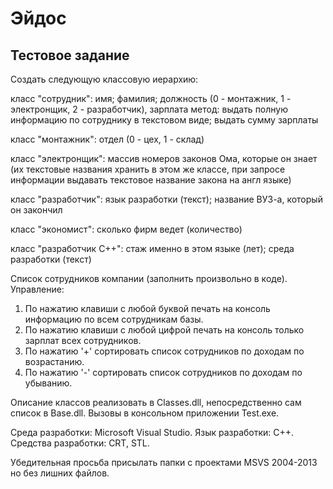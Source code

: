 # Эйдос
## Тестовое задание

Создать следующую классовую иерархию:

класс "сотрудник":
имя; фамилия; должность (0 - монтажник, 1 - электронщик, 2 - разработчик), зарплата
метод: выдать полную информацию по сотруднику в текстовом виде; выдать сумму зарплаты

класс "монтажник":
отдел (0 - цех, 1 - склад)

класс "электронщик":
массив номеров законов Ома, которые он знает (их текстовые названия хранить в этом же классе, при запросе информации выдавать текстовое название закона на англ языке)

класс "разработчик":
язык разработки (текст); название ВУЗ-а, который он закончил

класс "экономист":
сколько фирм ведет (количество)

класс "разработчик C++":
стаж именно в этом языке (лет); среда разработки (текст)

Список сотрудников компании (заполнить произвольно в коде).
Управление:
1) По нажатию клавиши с любой буквой печать на консоль информацию по всем сотрудникам базы.
2) По нажатию клавиши с любой цифрой печать на консоль только зарплат всех сотрудников.
3) По нажатию '+' сортировать список сотрудников по доходам по возрастанию.
4) По нажатию '-' сортировать список сотрудников по доходам по убыванию.

Описание классов реализовать в Classes.dll, непосредственно сам список в Base.dll. Вызовы в консольном приложении Test.exe.

Среда разработки: Microsoft Visual Studio.
Язык разработки: C++.
Средства разработки: CRT, STL.

Убедительная просьба присылать папки с проектами MSVS 2004-2013 но без лишних файлов.
